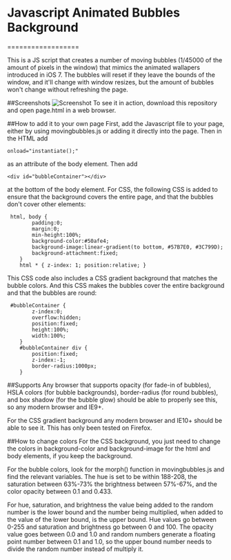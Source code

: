 # Javascript Animated Bubbles Background
==================

This is a JS script that creates a number of moving bubbles (1/45000 of the amount of pixels in the window) that mimics the animated wallapers introduced in iOS 7. The bubbles will reset if they leave the bounds of the window, and it'll change with window resizes, but the amount of bubbles won't change without refreshing the page.

##Screenshots
![Screenshot](https://raw.github.com/ggodone-maresca/JS-Animated-Bubbles-Background/master/screenshot.png)
To see it in action, download this repository and open page.html in a web browser.

##How to add it to your own page
First, add the Javascript file to your page, either by using movingbubbles.js or adding it directly into the page. Then in the HTML add
<pre><code>onload="instantiate();"</code></pre>
as an attribute of the body element. Then add
<pre><code>&lt;div id="bubbleContainer"&gt;&lt;/div&gt;</code></pre>
at the bottom of the body element. For CSS, the following CSS is added to ensure that the background covers the entire page, and that the bubbles don't cover other elements:
<pre><code>	html, body {
		padding:0;
		margin:0;
		min-height:100%;
		background-color:#50afe4;
		background-image:linear-gradient(to bottom, #57B7E0, #3C799D);
		background-attachment:fixed;
	}
	html * { z-index: 1; position:relative; }
</code></pre>
This CSS code also includes a CSS gradient background that matches the bubble colors.
And this CSS makes the bubbles cover the entire background and that the bubbles are round:
<pre><code>	#bubbleContainer {
		z-index:0;
		overflow:hidden;
		position:fixed;
		height:100%;
		width:100%;
	}
	#bubbleContainer div {
		position:fixed;
		z-index:-1;
		border-radius:1000px;
	}
</code></pre>

##Supports
Any browser that supports opacity (for fade-in of bubbles), HSLA colors (for bubble backgrounds), border-radius (for round bubbles), and box shadow (for the bubble glow) should be able to properly see this, so any modern browser and IE9+.

For the CSS gradient background any modern browser and IE10+ should be able to see it. This has only been tested on Firefox.

##How to change colors
For the CSS background, you just need to change the colors in background-color and background-image for the html and body elements, if you keep the background.

For the bubble colors, look for the morph() function in movingbubbles.js and find the relevant variables. The hue is set to be within 188-208, the saturation between 63%-73% the brightness between 57%-67%, and the color opacity between 0.1 and 0.433.

For hue, saturation, and brightness the value being added to the random number is the lower bound and the number being multiplied, when added to the value of the lower bound, is the upper bound. Hue values go between 0-255 and saturation and brightness go between 0 and 100. The opacity value goes between 0.0 and 1.0 and random numbers generate a floating point number between 0.1 and 1.0, so the upper bound number needs to divide the random number instead of multiply it.
